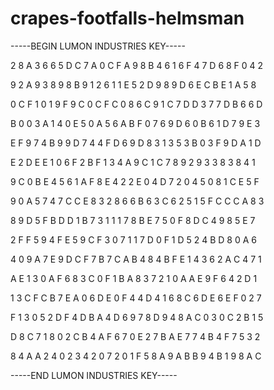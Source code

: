 # crapes-footfalls-helmsman

-----BEGIN LUMON INDUSTRIES KEY-----

2 8 A 3 6 6 5 D C 7 A 0 C F A 9 8 B 4 6 1 6 F 4 7 D 6 8 F 0 4 2

9 2 A 9 3 8 9 8 B 9 1 2 6 1 1 E 5 2 D 9 8 9 D 6 E C B E 1 A 5 8

0 C F 1 0 1 9 F 9 C 0 C F C 0 8 6 C 9 1 C 7 D D 3 7 7 D B 6 6 D

B 0 0 3 A 1 4 0 E 5 0 A 5 6 A B F 0 7 6 9 D 6 0 B 6 1 D 7 9 E 3

E F 9 7 4 B 9 9 D 7 4 4 F D 6 9 D 8 3 1 3 5 3 B 0 3 F 9 D A 1 D

E 2 D E E 1 0 6 F 2 B F 1 3 4 A 9 C 1 C 7 8 9 2 9 3 3 8 3 8 4 1

9 C 0 B E 4 5 6 1 A F 8 E 4 2 2 E 0 4 D 7 2 0 4 5 0 8 1 C E 5 F

9 0 A 5 7 4 7 C C E 8 3 2 8 6 6 B 6 3 C 6 2 5 1 5 F C C C A 8 3

8 9 D 5 F B D D 1 B 7 3 1 1 1 7 8 B E 7 5 0 F 8 D C 4 9 8 5 E 7

2 F F 5 9 4 F E 5 9 C F 3 0 7 1 1 7 D 0 F 1 D 5 2 4 B D 8 0 A 6

4 0 9 A 7 E 9 D C F 7 B 7 C A B 4 8 4 B F E 1 4 3 6 2 A C 4 7 1

A E 1 3 0 A F 6 8 3 C 0 F 1 B A 8 3 7 2 1 0 A A E 9 F 6 4 2 D 1

1 3 C F C B 7 E A 0 6 D E 0 F 4 4 D 4 1 6 8 C 6 D E 6 E F 0 2 7

F 1 3 0 5 2 D F 4 D B A 4 D 6 9 7 8 D 9 4 8 A C 0 3 0 C 2 B 1 5

D 8 C 7 1 8 0 2 C B 4 A F 6 7 0 E 2 7 B A E 7 7 4 B 4 F 7 5 3 2

8 4 A A 2 4 0 2 3 4 2 0 7 2 0 1 F 5 8 A 9 A B B 9 4 B 1 9 8 A C

-----END LUMON INDUSTRIES KEY-----
